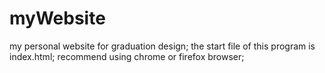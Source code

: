 # myWebsite
my personal website for graduation design;
the start file of this program is index.html;
recommend using chrome or firefox browser;

